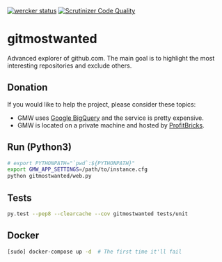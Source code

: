 [![wercker status](https://app.wercker.com/status/7767a5325ebf378ede0ac3016c992ebc/s "wercker status")](https://app.wercker.com/project/bykey/7767a5325ebf378ede0ac3016c992ebc)
[![Scrutinizer Code Quality](https://scrutinizer-ci.com/g/kkamkou/gitmostwanted.com/badges/quality-score.png?b=master)](https://scrutinizer-ci.com/g/kkamkou/gitmostwanted.com/?branch=master)
# gitmostwanted
Advanced explorer of github.com. The main goal is to highlight the most interesting repositories and exclude others.

## Donation
If you would like to help the project, please consider these topics:
- GMW uses [Google BigQuery](https://cloud.google.com/bigquery/pricing) and the service is pretty expensive.
- GMW is located on a private machine and hosted by [ProfitBricks](https://www.profitbricks.de/).

## Run (Python3)

```bash
# export PYTHONPATH="`pwd`:${PYTHONPATH}"
export GMW_APP_SETTINGS=/path/to/instance.cfg
python gitmostwanted/web.py
```

## Tests

```bash
py.test --pep8 --clearcache --cov gitmostwanted tests/unit
```

## Docker

```bash
[sudo] docker-compose up -d  # The first time it'll fail
```
